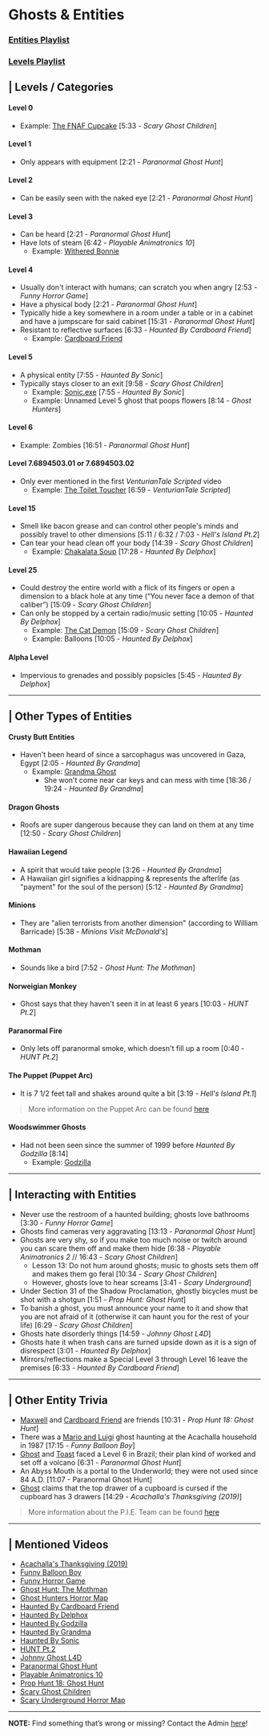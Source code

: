 # Ghosts & Entities
### [Entities Playlist](https://www.youtube.com/playlist?list=PLwljWXtmIKiSnOYhURHBJLwi7ZuRXC_zN)
### [Levels Playlist](https://www.youtube.com/playlist?list=PLwljWXtmIKiQdkpyDPi95F7V0V39JAoeW)


## | Levels / Categories
#### **Level 0** 
  - Example: [The FNAF Cupcake](5.Characters/FNAF_Animatronics.html) \[5:33 - *Scary Ghost Children*]  
#### **Level 1**
- Only appears with equipment \[2:21 - *Paranormal Ghost Hunt*]  
#### **Level 2**
- Can be easily seen with the naked eye \[2:21 - *Paranormal Ghost Hunt*]  
#### **Level 3**
- Can be heard \[2:21 - *Paranormal Ghost Hunt*]
- Have lots of steam \[6:42 - *Playable Animatronics 10*]  
  - Example: [Withered Bonnie](5.Characters/FNAF_Animatronics.html)
#### **Level 4**
- Usually don't interact with humans; can scratch you when angry \[2:53 - *Funny Horror Game*]
- Have a physical body \[2:21 - *Paranormal Ghost Hunt*]
- Typically hide a key somewhere in a room under a table or in a cabinet and have a jumpscare for said cabinet \[15:31 - *Paranormal Ghost Hunt*]
- Resistant to reflective surfaces \[6:33 - *Haunted By Cardboard Friend*]
  - Example: [Cardboard Friend](5.Characters/Cardboard_Friend.html)  
#### **Level 5**
- A physical entity \[7:55 - *Haunted By Sonic*]
- Typically stays closer to an exit \[9:58 - *Scary Ghost Children*]
  - Example: [Sonic.exe](5.Characters/One-Use_Uncommon.html) \[7:55 - *Haunted By Sonic*]
  - Example: Unnamed Level 5 ghost that poops flowers \[8:14 - *Ghost Hunters*]  
#### **Level 6** 
  - Example: Zombies \[16:51 - *Paranormal Ghost Hunt*]  
#### **Level 7.6894503.01 or 7.6894503.02**
- Only ever mentioned in the first *VenturianTale Scripted* video
  - Example: [The Toilet Toucher](5.Characters/Toilet_Toucher.html) \[6:59 - *VenturianTale Scripted*]
#### **Level 15**
- Smell like bacon grease and can control other people's minds and possibly travel to other dimensions \[5:11 / 6:32 / 7:03 - *Hell's Island Pt.2*]
- Can tear your head clean off your body \[14:39 - *Scary Ghost Children*]
  - Example: [Chakalata Soup](5.Characters/Chakalata_Soup.html) \[17:28 - *Haunted By Delphox*]  
#### **Level 25**
- Could destroy the entire world with a flick of its fingers or open a dimension to a black hole at any time \(“You never face a demon of that caliber”) \[15:09 - *Scary Ghost Children*]
- Can only be stopped by a certain radio/music setting \[10:05 - *Haunted By Delphox*]
  - Example: [The Cat Demon](5.Characters/One-Use_Uncommon.html) \[15:09 - *Scary Ghost Children*]
  - Example: Balloons \[10:05 - *Haunted By Delphox*] 
#### **Alpha Level**
- Impervious to grenades and possibly popsicles \[5:45 - *Haunted By Delphox*]  

----

## | Other Types of Entities
#### Crusty Butt Entities
- Haven't been heard of since a sarcophagus was uncovered in Gaza, Egypt \[2:05 - *Haunted By Grandma*]
  - Example: [Grandma Ghost](5.Characters/One-Use_Uncommon.html)
    - She won't come near car keys and can mess with time \[18:36 / 19:24 - *Haunted By Grandma*]
#### Dragon Ghosts
- Roofs are super dangerous because they can land on them at any time \[12:50 - *Scary Ghost Children*]
#### Hawaiian Legend
- A spirit that would take people \[3:26 - *Haunted By Grandma*]
- A Hawaiian girl signifies a kidnapping & represents the afterlife \(as "payment" for the soul of the person) \[5:12 - *Haunted By Grandma*]
#### Minions
- They are "alien terrorists from another dimension" \(according to William Barricade) \[5:38 - *Minions Visit McDonald's*]
#### Mothman
- Sounds like a bird \[7:52 - *Ghost Hunt: The Mothman*]
#### Norweigian Monkey
- Ghost says that they haven't seen it in at least 6 years \[10:03 - *HUNT Pt.2*]
#### Paranormal Fire
- Only lets off paranormal smoke, which doesn't fill up a room \[0:40 - *HUNT Pt.2*]
#### The Puppet \(Puppet Arc)
- It is 7 1/2 feet tall and shakes around quite a bit \[3:19 - *Hell's Island Pt.1*]
> More information on the Puppet Arc can be found [here](../chapter_4.html)
#### Woodswimmer Ghosts
- Had not been seen since the summer of 1999 before *Haunted By Godzilla* \[8:14]
  - Example: [Godzilla](5.Characters/One-Use_Uncommon.html)

----

## | Interacting with Entities
- Never use the restroom of a haunted building; ghosts love bathrooms \[3:30 - *Funny Horror Game*]
- Ghosts find cameras very aggravating \[13:13 - *Paranormal Ghost Hunt*]
- Ghosts are very shy, so if you make too much noise or twitch around you can scare them off and make them hide \[6:38 - *Playable Animatronics 2* // 16:43 - *Scary Ghost Children*]
  - Lesson 13: Do not hum around ghosts; music to ghosts sets them off and makes them go feral \[10:34 - *Scary Ghost Children*]
  - However, ghosts love to hear screams \[3:41 - *Scary Underground*]
- Under Section 31 of the Shadow Proclamation, ghostly bicycles must be shot with a shotgun \[1:51 - *Prop Hunt: Ghost Hunt*]
- To banish a ghost, you must announce your name to it and show that you are not afraid of it \(otherwise it can haunt you for the rest of your life) \[6:29 - *Scary Ghost Children*]
- Ghosts hate disorderly things \[14:59 - *Johnny Ghost L4D*]
- Ghosts hate it when trash cans are turned upside down as it is a sign of disrespect \[3:01 - *Haunted By Delphox*]
- Mirrors/reflections make a Special Level 3 through Level 16 leave the premises \[6:33 - *Haunted By Cardboard Friend*]

----

## | Other Entity Trivia
- [Maxwell](5.Characters/Maxwell_Acachalla.html) and [Cardboard Friend](5.Characters/Cardboard_Friend.html) are friends \[10:31 - *Prop Hunt 18: Ghost Hunt*]
- There was a [Mario and Luigi](5.Characters/One-Use_Uncommon.html) ghost haunting at the Acachalla household in 1987 \[17:15 - *Funny Balloon Boy*]
- [Ghost](5.Characters.Johnny_Ghost.html) and [Toast](5.Characters/Johnny_Toast.html) faced a Level 6 in Brazil; their plan kind of worked and set off a volcano \[6:31 - *Paranormal Ghost Hunt*]
- An Abyss Mouth is a portal to the Underworld; they were not used since 84 A.D. \[11:07 - Paranormal Ghost Hunt]
- [Ghost](5.Characters.Johnny_Ghost.html) claims that the top drawer of a cupboard is cursed if the cupboard has 3 drawers \[14:29 - *Acachalla's Thanksgiving (2019)*]

> More information about the P.I.E. Team can be found [here](4.World/PIE_Team.html)

----

## | Mentioned Videos
- [Acachalla's Thanksgiving \(2019)](https://youtu.be/dC5GT2mZNEk)
- [Funny Balloon Boy](https://youtu.be/EnoiRkmE1y8)
- [Funny Horror Game](https://youtu.be/W_p-t0KtS3U)
- [Ghost Hunt: The Mothman](https://youtu.be/np-IMVWwpEs)
- [Ghost Hunters Horror Map](https://youtu.be/oA9jS2ArUk0)
- [Haunted By Cardboard Friend](https://youtu.be/jG3Iarj08BQ)
- [Haunted By Delphox](https://youtu.be/gVmjfDiJ184)
- [Haunted By Godzilla](https://youtu.be/BehxBDbUJlI)
- [Haunted By Grandma](https://youtu.be/yMRGseByyCU)
- [Haunted By Sonic](https://youtu.be/VHp98-xtHlw)
- [HUNT Pt.2](https://youtu.be/Q_iwzgwlbwg)
- [Johnny Ghost L4D](https://youtu.be/u4msj3CN7yI)
- [Paranormal Ghost Hunt](https://youtu.be/VEq4ggHacoU)
- [Playable Animatronics 10](https://youtu.be/2qdDjiasqEc)
- [Prop Hunt 18: Ghost Hunt](https://youtu.be/2yVe4fe8lRw)
- [Scary Ghost Children](https://youtu.be/mUAbzwh5m6U)
- [Scary Underground Horror Map](https://youtu.be/Hd_KT6KbnHI)

----

**NOTE:** Find something that’s wrong or missing? Contact the Admin [here](../chapter_2.html)!